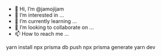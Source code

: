 - 👋 Hi, I’m @jamojijam
- 👀 I’m interested in ...
- 🌱 I’m currently learning ...
- 💞️ I’m looking to collaborate on ...
- 📫 How to reach me ...

<!---
jamojijam/jamojijam is a ✨ special ✨ repository because its `README.md` (this file) appears on your GitHub profile.
You can click the Preview link to take a look at your changes.
--->
yarn install
npx prisma db push
npx prisma generate
yarn dev
